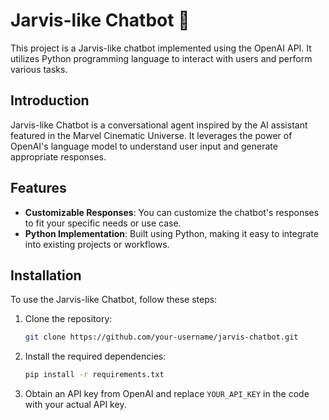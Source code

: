 # Jarvis-like Chatbot 🤖

This project is a Jarvis-like chatbot implemented using the OpenAI API. It utilizes Python programming language to interact with users and perform various tasks.

## Introduction

Jarvis-like Chatbot is a conversational agent inspired by the AI assistant featured in the Marvel Cinematic Universe. It leverages the power of OpenAI's language model to understand user input and generate appropriate responses.

## Features

- **Customizable Responses**: You can customize the chatbot's responses to fit your specific needs or use case.
- **Python Implementation**: Built using Python, making it easy to integrate into existing projects or workflows.

## Installation

To use the Jarvis-like Chatbot, follow these steps:

1. Clone the repository:
   ```bash
   git clone https://github.com/your-username/jarvis-chatbot.git
   ```

2. Install the required dependencies:
   ```bash
   pip install -r requirements.txt
   ```

3. Obtain an API key from OpenAI and replace `YOUR_API_KEY` in the code with your actual API key.

